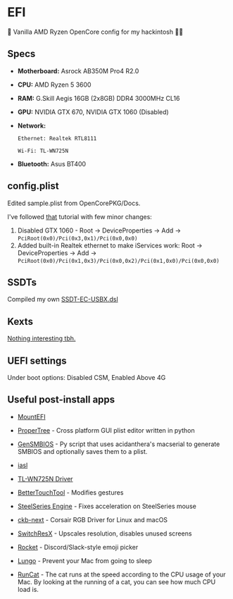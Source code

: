 # EFI
 Vanilla AMD Ryzen OpenCore config for my hackintosh 🏴‍☠️ 
## Specs
* **Motherboard:**  Asrock AB350M Pro4 R2.0

* **CPU:** AMD Ryzen 5 3600

* **RAM:** G.Skill Aegis 16GB (2x8GB) DDR4 3000MHz CL16

* **GPU:** NVIDIA GTX 670, NVIDIA GTX 1060 (Disabled)

* **Network:**

      Ethernet: Realtek RTL8111

      Wi-Fi: TL-WN725N

* **Bluetooth:** Asus BT400

## config.plist

Edited sample.plist from OpenCorePKG/Docs.

I've followed [that](https://khronokernel-2.gitbook.io/opencore-vanilla-desktop-guide/amd-config.plist/amd-config) tutorial with few minor changes:

1. Disabled GTX 1060 - Root -> DeviceProperties -> Add -> `PciRoot(0x0)/Pci(0x3,0x1)/Pci(0x0,0x0)`
2. Added built-in Realtek ethernet to make iServices work: Root -> DeviceProperties -> Add -> `PciRoot(0x0)/Pci(0x1,0x3)/Pci(0x0,0x2)/Pci(0x1,0x0)/Pci(0x0,0x0)`

## SSDTs

Compiled my own [SSDT-EC-USBX.dsl](https://github.com/yungtry/EFI/blob/master/EFI/OC/ACPI/SSDT-EC-USBX.dsl)

## Kexts

[Nothing interesting tbh.](https://github.com/yungtry/EFI/tree/master/EFI/OC/Kexts)

## UEFI settings

Under boot options: Disabled CSM, Enabled Above 4G

## Useful post-install apps

* [MountEFI](https://github.com/corpnewt/MountEFI)

* [ProperTree](https://github.com/corpnewt/ProperTree) - Cross platform GUI plist editor written in python

* [GenSMBIOS](https://github.com/corpnewt/GenSMBIOS) - Py script that uses acidanthera's macserial to generate SMBIOS and optionally saves them to a plist.

* [iasl](https://github.com/RehabMan/Intel-iasl)

* [TL-WN725N Driver](https://www.tp-link.com/en/support/download/tl-wn725n/)

* [BetterTouchTool](https://folivora.ai/) - Modifies gestures

* [SteelSeries Engine](https://steelseries.com/engine) - Fixes acceleration on SteelSeries mouse

* [ckb-next](https://github.com/ckb-next/ckb-next) - Corsair RGB Driver for Linux and macOS

* [SwitchResX](https://www.madrau.com/) - Upscales resolution, disables unused screens

* [Rocket](https://matthewpalmer.net/rocket/) - Discord/Slack-style emoji picker

* [Lungo](https://sindresorhus.com/lungo) - Prevent your Mac from going to sleep

* [RunCat](https://apps.apple.com/us/app/runcat/id1429033973?mt=12) - The cat runs at the speed according to the CPU usage of your Mac. By looking at the running of a cat, you can see how much CPU load is.
